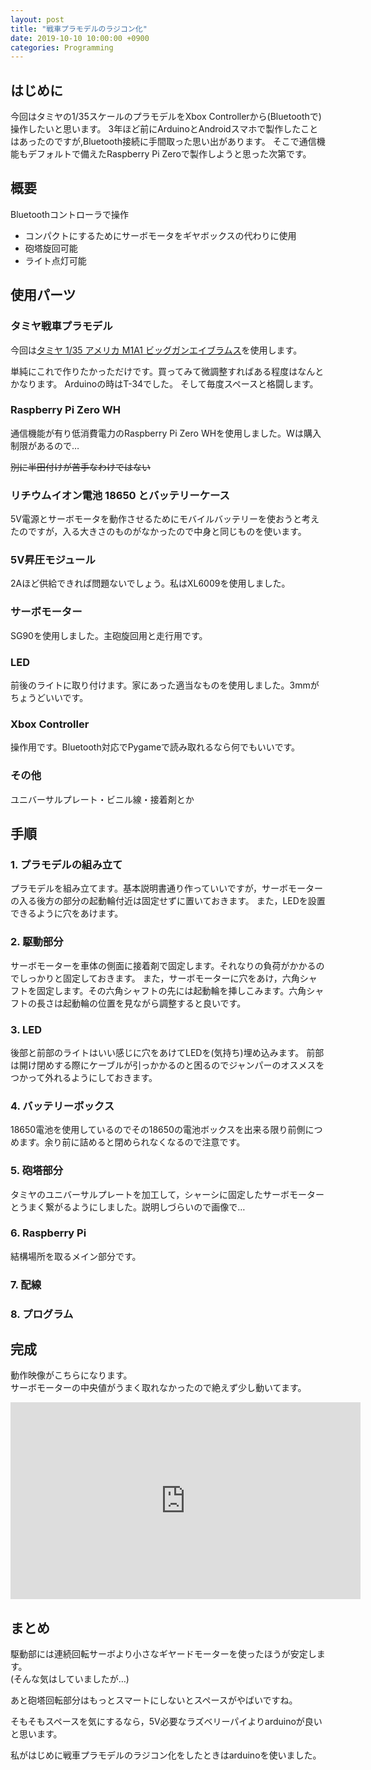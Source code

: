 ```yaml
---
layout: post
title: "戦車プラモデルのラジコン化"
date: 2019-10-10 10:00:00 +0900
categories: Programming
---
```

## はじめに
今回はタミヤの1/35スケールのプラモデルをXbox Controllerから(Bluetoothで)操作したいと思います。
3年ほど前にArduinoとAndroidスマホで製作したことはあったのですが,Bluetooth接続に手間取った思い出があります。
そこで通信機能もデフォルトで備えたRaspberry Pi Zeroで製作しようと思った次第です。
## 概要
Bluetoothコントローラで操作
- コンパクトにするためにサーボモータをギヤボックスの代わりに使用
- 砲塔旋回可能
- ライト点灯可能

## 使用パーツ
### タミヤ戦車プラモデル


今回は[タミヤ 1/35 アメリカ M1A1 ビッグガンエイブラムス](https://www.tamiya.com/japan/products/35156/index.html)を使用します。

単純にこれで作りたかっただけです。買ってみて微調整すればある程度はなんとかなります。
Arduinoの時はT-34でした。
そして毎度スペースと格闘します。

### Raspberry Pi Zero WH

通信機能が有り低消費電力のRaspberry Pi Zero WHを使用しました。Wは購入制限があるので…

~~別に半田付けが苦手なわけではない~~

### リチウムイオン電池 18650 とバッテリーケース

5V電源とサーボモータを動作させるためにモバイルバッテリーを使おうと考えたのですが，入る大きさのものがなかったので中身と同じものを使います。

### 5V昇圧モジュール

2Aほど供給できれば問題ないでしょう。私はXL6009を使用しました。


### サーボモーター

SG90を使用しました。主砲旋回用と走行用です。

### LED
前後のライトに取り付けます。家にあった適当なものを使用しました。3mmがちょうどいいです。

### Xbox Controller

操作用です。Bluetooth対応でPygameで読み取れるなら何でもいいです。

### その他

ユニバーサルプレート・ビニル線・接着剤とか
## 手順
### 1. プラモデルの組み立て
プラモデルを組み立てます。基本説明書通り作っていいですが，サーボモーターの入る後方の部分の起動輪付近は固定せずに置いておきます。
また，LEDを設置できるように穴をあけます。

### 2. 駆動部分
サーボモーターを車体の側面に接着剤で固定します。それなりの負荷がかかるのでしっかりと固定しておきます。
また，サーボモーターに穴をあけ，六角シャフトを固定します。その六角シャフトの先には起動輪を挿しこみます。六角シャフトの長さは起動輪の位置を見ながら調整すると良いです。

### 3. LED
後部と前部のライトはいい感じに穴をあけてLEDを(気持ち)埋め込みます。
前部は開け閉めする際にケーブルが引っかかるのと困るのでジャンパーのオスメスをつかって外れるようにしておきます。

### 4. バッテリーボックス
18650電池を使用しているのでその18650の電池ボックスを出来る限り前側につめます。余り前に詰めると閉められなくなるので注意です。

### 5. 砲塔部分
タミヤのユニバーサルプレートを加工して，シャーシに固定したサーボモーターとうまく繋がるようにしました。説明しづらいので画像で…

### 6. Raspberry Pi
結構場所を取るメイン部分です。

### 7. 配線

### 8. プログラム

## 完成
動作映像がこちらになります。<br>
サーボモーターの中央値がうまく取れなかったので絶えず少し動いてます。
<iframe width="560" height="315" src="https://www.youtube.com/embed/zETG8R2qTDw" frameborder="0" allow="accelerometer; autoplay; encrypted-media; gyroscope; picture-in-picture" allowfullscreen></iframe>

## まとめ
駆動部には連続回転サーボより小さなギヤードモーターを使ったほうが安定します。<br>
(そんな気はしていましたが…)

あと砲塔回転部分はもっとスマートにしないとスペースがやばいですね。

そもそもスペースを気にするなら，5V必要なラズベリーパイよりarduinoが良いと思います。

私がはじめに戦車プラモデルのラジコン化をしたときはarduinoを使いました。